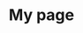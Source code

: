 ---
# Page title
title: My page
# Page type - we want a landing page (such as a homepage)
type: landing

# Your landing page sections - add as many different content blocks as you like
sections:
  - block: features
    background:
      image:
        filename: ai.jpg
        color: '#000'
        position: center

  - block: markdown
    id: section-1
    content:
      subtitle: A subtitle
      text: Add any **markdown** formatted content here - text, images, videos, galleries - and even HTML code!
  - block: markdown
    id: section-2
    content:
      title: Section 2
      subtitle: A subtitle
      text: Add your Section 2 content here...
  - block: markdown
    id: section-2
    content:
      title: Section 2
      subtitle: A subtitle
      text: Add your Section 2 content here...
---